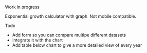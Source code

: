 Work in progress 

Exponential growth calculator with graph. Not mobile compatible.

Todo
- Add form so you can compare multipe different datasets
- Integrate it with the chart
- Add table below chart to give a more detailed view of every year